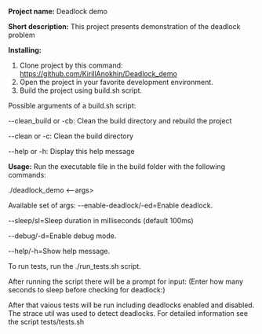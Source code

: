 **Project name:** Deadlock demo

**Short description:**
This project presents demonstration of the deadlock problem

**Installing:**
1. Clone project by this command: https://github.com/KirillAnokhin/Deadlock_demo
2. Open the project in your favorite development environment.
3. Build the project using build.sh script.

Possible arguments of a build.sh script:

--clean_build or -cb: Clean the build directory and rebuild the project

--clean or -c: Clean the build directory

--help or -h: Display this help message


**Usage:**
Run the executable file in the build folder with the following commands:

./deadlock_demo <--args>

Available set of args:
--enable-deadlock/-ed=Enable deadlock.

--sleep/sl=Sleep duration in milliseconds (default 100ms)

--debug/-d=Enable debug mode.

--help/-h=Show help message.

To run tests, run the ./run_tests.sh script.

After running the script there will be a prompt for input: (Enter how many seconds to sleep before checking for deadlock:)

After that  vaious tests will be run including deadlocks enabled and disabled.
The strace util was used to detect deadlocks. For detailed information see the script tests/tests.sh

